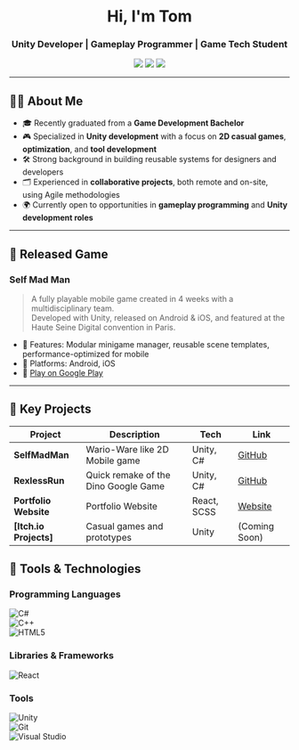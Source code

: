 <h1 align="center">Hi, I'm Tom</h1>
<h3 align="center">Unity Developer | Gameplay Programmer | Game Tech Student</h3>

<p align="center">
  <img src="https://img.shields.io/badge/Unity-black?logo=unity&logoColor=white&style=for-the-badge" />
  <img src="https://img.shields.io/badge/C%23-purple?logo=csharp&logoColor=white&style=for-the-badge" />
  <img src="https://img.shields.io/badge/Game_Development-blue?style=for-the-badge" />
</p>

---

## 🧑‍💻 About Me

- 🎓 Recently graduated from a  **Game Development Bachelor**
- 🎮 Specialized in **Unity development** with a focus on **2D casual games**, **optimization**, and **tool development**
- 🛠 Strong background in building reusable systems for designers and developers
- 🗂 Experienced in **collaborative projects**, both remote and on-site, using Agile methodologies
- 🌍 Currently open to opportunities in **gameplay programming** and **Unity development roles**

---

## 📱 Released Game

### **Self Mad Man**  
> A fully playable mobile game created in 4 weeks with a multidisciplinary team.  
> Developed with Unity, released on Android & iOS, and featured at the Haute Seine Digital convention in Paris. 

- 🧩 Features: Modular minigame manager, reusable scene templates, performance-optimized for mobile
- 📲 Platforms: Android, iOS
- 🔗 [Play on Google Play](https://play.google.com/store/apps/details?id=com.GamingTech.SelfMadMan)

---

## 🧪 Key Projects
| Project | Description | Tech | Link |
|--------|-------------|------|------|
| **SelfMadMan** | Wario-Ware like 2D Mobile game | Unity, C# | [GitHub](https://github.com/Mastrum1/SelfMadMan) |
| **RexlessRun** | Quick remake of the Dino Google Game | Unity, C# | [GitHub](https://github.com/FreezeKaz/Rexless-Run) |
| **Portfolio Website** | Portfolio Website | React, SCSS | [Website](https://freezekaz.github.io/tomlegros/) |
| **[Itch.io Projects]** | Casual games and prototypes | Unity | (Coming Soon) |


## 🧰 Tools & Technologies

### Programming Languages  
![C#](https://img.shields.io/badge/Csharp-%2300599C.svg?&style=for-the-badge&logo=cplusplus&logoColor=white)  
![C++](https://img.shields.io/badge/C++-%2300599C.svg?&style=for-the-badge&logo=cplusplus&logoColor=white)  
![HTML5](https://img.shields.io/badge/HTML5-%23E34F26.svg?&style=for-the-badge&logo=html5&logoColor=white)  

### Libraries & Frameworks  
![React](https://img.shields.io/badge/React-%2361DAFB.svg?&style=for-the-badge&logo=react&logoColor=black)

### Tools  
![Unity](https://img.shields.io/badge/Unity-Used%20Daily-black?style=for-the-badge&logo=unity&logoColor=white)  
![Git](https://img.shields.io/badge/Git-Version%20Control-F05032?style=for-the-badge&logo=git&logoColor=white)  
![Visual Studio](https://img.shields.io/badge/Visual%20Studio-IDE-5C2D91?style=for-the-badge&logo=visualstudio&logoColor=white)  

